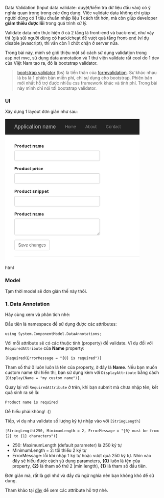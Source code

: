 Data Validation (Input data validate: duyệt/kiểm tra dữ liệu đầu vào) có ý nghĩa quan trọng trong các ứng dụng. Việc validate data không chỉ giúp người dùng có 1 tiêu chuẩn nhập liệu 1 cách tốt hơn, mà còn giúp developer **giảm thiểu được lỗi** trong quá trình xử lý.

Validate data nên thực hiện ở cả 2 tầng là front-end và back-end, như vậy thì (giả sử) người dùng có hack/cheat để vượt quá tầng front-end (ví dụ disable javascript), thì vẫn còn 1 chốt chặn ở server nữa.

Trong bài này, mình sẽ giới thiệu một số cách sử dụng validation trong asp.net mvc, sử dụng data annotation và 1 thư viện validate rất cool do 1 dev của Việt Nam tạo ra, đó là bootstrap validator.

> [bootstrap validator](https://github.com/nghuuphuoc/bootstrapvalidator) (bs) là tiền thân của [formvalidation](http://formvalidation.io/). Sự khác nhau là bs là 1 phiên bản miễn phí, chỉ sự dụng cho bootstrap. Phiên bản mới nhất hỗ trợ được nhiều css framework khác và tính phí. Trong bài này mình chỉ nói tới bootstrap validator.

### UI

Xây dựng 1 layout đơn giản như sau:

![form-validate](form-validate.png)

html

<script src="https://gist.github.com/oclockvn/2e1bd5d01b7bd05287c933f49f65c2a9.js"></script>

### Model

<script src="https://gist.github.com/oclockvn/f8ee6fd54bf177c1c8c5b0b41f1f770f.js"></script>

Tạm thời model sẽ đơn giản thế này thôi.

### 1. Data Annotation

Hãy cùng xem và phân tích nhé:

<script src="https://gist.github.com/oclockvn/78344a954ea87b454286f204509e38d0.js"></script>

Đầu tiên là namespace để sử dụng được các attributes:

`using System.ComponentModel.DataAnnotations;`

Với mỗi attribute sẽ có các thuộc tính (property) để validate. Ví dụ đối với `RequiredAttribute` của **Name** property:

`[Required(ErrorMessage = "{0} is required")]`

Tham số thứ 0 luôn luôn là tên của property, ở đây là **Name**. Nếu bạn muốn custom name khi hiển thị, bạn sử dụng kèm với `DisplayAttribute` bằng cách `[Display(Name = "my custom name")]`.

Quay lại với `RequiredAttribute` ở trên, khi bạn submit mà chưa nhập tên, kết quả sinh ra sẽ là:

`Product name is required`

Dễ hiểu phải không! :))

Tiếp, ví dụ như validate số lượng ký tự nhập vào với `[StringLength]`

`[StringLength(250, MinimumLength = 2, ErrorMessage = "{0} must be from {2} to {1} characters")]`

- 250: MaximumLength (default parameter) là 250 ký tự
- MinimumLength = 2: tối thiểu 2 ký tự
- ErrorMessage: lỗi khi nhập 1 ký tự hoặc vượt quá 250 ký tự. Nhìn vào đây sẽ hiểu được cách sử dụng parameters, **{0}** luôn là tên của property, **{2}** là tham số thứ 2 (min length), **{1}** là tham số đầu tiên.

Đơn giản mà, rất là gợi nhớ và đầy đủ ngữ nghĩa nên bạn không khó để sử dụng.

Tham khảo tại [đây](https://msdn.microsoft.com/en-us/library/system.componentmodel.dataannotations(v=vs.110).aspx) để xem các attribute hỗ trợ nhé.